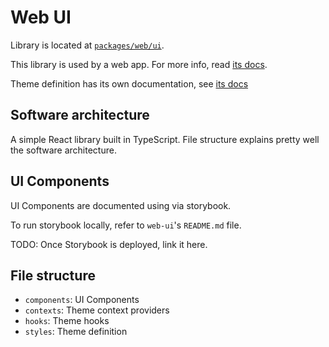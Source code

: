 # Web UI

Library is located at [`packages/web/ui`](../../../../packages/web/ui).

This library is used by a web app. For more info, read [its docs](../../apps/web.md).

Theme definition has its own documentation, see [its docs](../theme.md)

## Software architecture

A simple React library built in TypeScript. File structure explains pretty well the software architecture.

## UI Components

UI Components are documented using via storybook.

To run storybook locally, refer to `web-ui`'s `README.md` file.

TODO: Once Storybook is deployed, link it here.

## File structure

- `components`: UI Components
- `contexts`: Theme context providers
- `hooks`: Theme hooks
- `styles`: Theme definition
